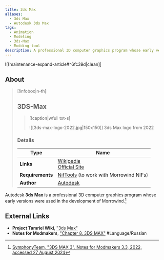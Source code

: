 ```yaml
---
title: 3ds Max
aliases:
  - 3ds Max
  - Autodesk 3ds Max
tags:
  - Animation
  - Modeling
  - 3ds-Max
  - Modding-tool
description: A professional 3D computer graphics program whose early versions were used in the development of Morrowind.
---
```


![[maintenance-expand-article#^6fc39d|clean]]

## About

> [!infobox|n-th]
> 
> ## 3DS-Max
> 
> > [!caption|wfull txt-s]
> > 
> > ![[3ds-max-logo-2022.jpg|150x150]]
> > 3ds Max logo from 2022
> 
> ### Details
> 
> | Type | Name |
> | --- | --- |
> | **Links** | [Wikipedia](https://en.m.wikipedia.org/wiki/Autodesk_3ds_Max)<br>[Official Site](https://www.autodesk.com) |
> | **Requirements** | [NifTools](https://www.niftools.org/) (to work with Morrowind NIFs) |
> | **Author** | [Autodesk](https://www.autodesk.com/) |

Autodesk **3ds Max** is a professional 3D computer graphics program whose early versions were used in the development of Morrowind.[^1]

## External Links

- **Project Tamriel Wiki**, ["3ds Max"](https://wiki.project-tamriel.com/wiki/3ds_Max)
- **Notes for Modmakers**, ["Chapter 8. 3DS MAX"](https://morrowind-nif.github.io/Notes_EN/module_2_10.htm?ms=EAAAAAAAAAAAAAAAAAAAAAAAAAAAADg%3D&st=MA%3D%3D&sct=MA%3D%3D&mw=MjU2) #Language/Russian

[^1]: [SymphonyTeam, "3DS MAX 3", Notes for Modmakers 3.3, 2022, accessed 27 August 2024](https://morrowind-nif.github.io/Notes_EN/module_2_10_1_1.htm?ms=QgAAAAAAAAAAAAAAAAAAAAAAAAAAABAg&st=MA%3D%3D&sct=MA%3D%3D&mw=MzIw)